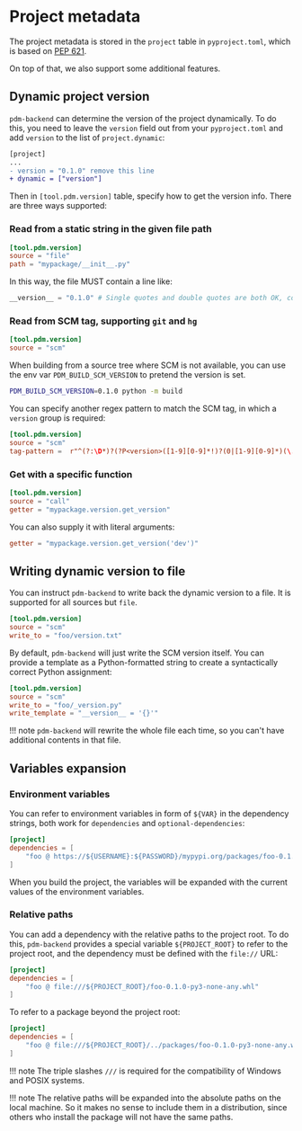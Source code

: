 # Project metadata

The project metadata is stored in the `project` table in `pyproject.toml`, which is based on [PEP 621](https://peps.python.org/pep-0621/).

On top of that, we also support some additional features.

## Dynamic project version

`pdm-backend` can determine the version of the project dynamically. To do this, you need to leave the `version` field out from your `pyproject.toml` and add `version` to the list of `project.dynamic`:

```diff
[project]
...
- version = "0.1.0" remove this line
+ dynamic = ["version"]
```

Then in `[tool.pdm.version]` table, specify how to get the version info. There are three ways supported:

### Read from a static string in the given file path

```toml
[tool.pdm.version]
source = "file"
path = "mypackage/__init__.py"
```

In this way, the file MUST contain a line like:

```python
__version__ = "0.1.0" # Single quotes and double quotes are both OK, comments are allowed.
```

### Read from SCM tag, supporting `git` and `hg`

```toml
[tool.pdm.version]
source = "scm"
```

When building from a source tree where SCM is not available, you can use the env var `PDM_BUILD_SCM_VERSION` to pretend the version is set.

```bash
PDM_BUILD_SCM_VERSION=0.1.0 python -m build
```

You can specify another regex pattern to match the SCM tag, in which a `version` group is required:

```toml
[tool.pdm.version]
source = "scm"
tag-pattern =  r"^(?:\D*)?(?P<version>([1-9][0-9]*!)?(0|[1-9][0-9]*)(\.(0|[1-9][0-9]*))*((a|b|c|rc)(0|[1-9][0-9]*))?(\.post(0|[1-9][0-9]*))?(\.dev(0|[1-9][0-9]*))?$)$"
```

### Get with a specific function

```toml
[tool.pdm.version]
source = "call"
getter = "mypackage.version.get_version"
```

You can also supply it with literal arguments:

```toml
getter = "mypackage.version.get_version('dev')"
```

## Writing dynamic version to file

You can instruct `pdm-backend` to write back the dynamic version to a file. It is supported for all sources but `file`.

```toml
[tool.pdm.version]
source = "scm"
write_to = "foo/version.txt"
```

By default, `pdm-backend` will just write the SCM version itself.
You can provide a template as a Python-formatted string to create a syntactically correct Python assignment:

```toml
[tool.pdm.version]
source = "scm"
write_to = "foo/_version.py"
write_template = "__version__ = '{}'"
```

!!! note
    `pdm-backend` will rewrite the whole file each time, so you can't have additional contents in that file.


## Variables expansion

### Environment variables

You can refer to environment variables in form of `${VAR}` in the dependency strings, both work for `dependencies` and `optional-dependencies`:

```toml
[project]
dependencies = [
    "foo @ https://${USERNAME}:${PASSWORD}/mypypi.org/packages/foo-0.1.0-py3-none-any.whl"
]
```

When you build the project, the variables will be expanded with the current values of the environment variables.

### Relative paths

You can add a dependency with the relative paths to the project root. To do this, `pdm-backend` provides a special variable `${PROJECT_ROOT}`
to refer to the project root, and the dependency must be defined with the `file://` URL:

```toml
[project]
dependencies = [
    "foo @ file:///${PROJECT_ROOT}/foo-0.1.0-py3-none-any.whl"
]
```

To refer to a package beyond the project root:

```toml
[project]
dependencies = [
    "foo @ file:///${PROJECT_ROOT}/../packages/foo-0.1.0-py3-none-any.whl"
]
```

!!! note
    The triple slashes `///` is required for the compatibility of Windows and POSIX systems.

!!! note
    The relative paths will be expanded into the absolute paths on the local machine. So it makes no sense to include them in a distribution, since others who install the package will not have the same paths.
